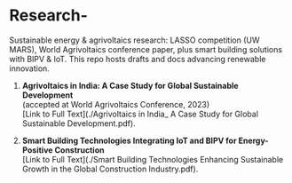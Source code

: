 # Research-
Sustainable energy &amp; agrivoltaics research: LASSO competition (UW MARS), World Agrivoltaics conference paper, plus smart building solutions with BIPV &amp; IoT. This repo hosts drafts and docs advancing renewable innovation.

1. **Agrivoltaics in India: A Case Study for Global Sustainable Development**  
   (accepted at World Agrivoltaics Conference, 2023)  
   [Link to Full Text](./Agrivoltaics in India_ A Case Study for Global Sustainable Development.pdf).

2. **Smart Building Technologies Integrating IoT and BIPV for Energy-Positive Construction**  
   [Link to Full Text](./Smart Building Technologies Enhancing Sustainable Growth in the Global Construction Industry.pdf).
